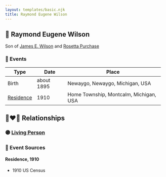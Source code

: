 ```yaml
---
layout: templates/basic.njk
title: Raymond Eugene Wilson
---
```

## 🔵 Raymond Eugene Wilson

Son of [James E. Wilson](/people/5/54950695) and [Rosetta Purchase](/people/2/27770192)

### 📆 Events

Type | Date | Place
------ | ------ | ------
Birth | about 1895 | Newaygo, Newaygo, Michigan, USA
[Residence](#event-event-0) | 1910 | Home Township, Montcalm, Michigan, USA

## 👩‍❤️‍👨 Relationships

### 🟣 [Living Person](/people/1/15065382)

### 📰 Event Sources

#### <a id="event-event-0"></a> Residence, 1910
* 1910 US Census
